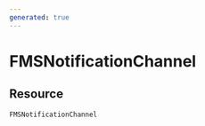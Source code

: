 ```yaml
---
generated: true
---
```


# FMSNotificationChannel


## Resource

```text
FMSNotificationChannel
```



